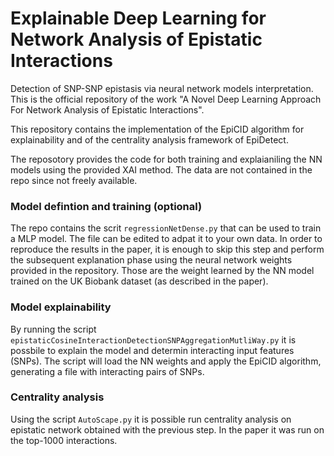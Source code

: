 # Explainable Deep Learning for Network Analysis of Epistatic Interactions
Detection of SNP-SNP epistasis via neural network models interpretation. This is the official repository of the work "A Novel Deep Learning Approach For Network Analysis of Epistatic Interactions".

This repository contains the implementation of the EpiCID algorithm for explainability and of the centrality analysis framework of EpiDetect.

The reposotory provides the code for both training and explaianiling the NN models using the provided XAI method. The data are not contained in the repo since not freely available.

### Model defintion and training (optional)

The repo contains the scrit ```regressionNetDense.py``` that can be used to train a MLP model. The file can be edited to adpat it to your own data. In order to reproduce the results in the paper, it is enough to skip this step and perform the subsequent explanation phase using the neural network weights provided in the repository. Those are the weight learned by the NN model trained on the UK Biobank dataset (as described in the paper).

### Model explainability

By running the script ```epistaticCosineInteractionDetectionSNPAggregationMutliWay.py``` it is possbile to explain the model and determin interacting input features (SNPs). The script will load the NN weights and apply the EpiCID algorithm, generating a file with interacting pairs of SNPs.

### Centrality analysis

Using the script ```AutoScape.py``` it is possible run centrality analysis on epistatic network obtained with the previous step. In the paper it was run on the top-1000 interactions.

